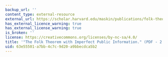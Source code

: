 ```yaml
---
backup_url: ''
content_type: external-resource
external_url: https://scholar.harvard.edu/maskin/publications/folk-theorem-imperfect-public-information
has_external_licence_warning: true
has_external_license_warning: true
is_broken: ''
license: https://creativecommons.org/licenses/by-nc-sa/4.0/
title: '"The Folk Theorem with Imperfect Public Information." (PDF - 2.0MB)'
uid: 63e55501-a7bb-4c7c-9d20-a9bbecdca5b2
---
```

